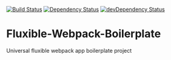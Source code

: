 [![Build Status](https://travis-ci.org/Weeronline/fluxible-webpack-boilerplate.svg?branch=master)](https://travis-ci.org/Weeronline/fluxible-webpack-boilerplate)
[![Dependency Status][dep-status-img]][dep-status-link] [![devDependency Status][dev-dep-status-img]][dev-dep-status-link]

# Fluxible-Webpack-Boilerplate

Universal fluxible webpack app boilerplate project

[dep-status-img]: https://david-dm.org/Weeronline/fluxible-webpack-boilerplate.svg
[dep-status-link]: https://david-dm.org/Weeronline/fluxible-webpack-boilerplate
[dev-dep-status-img]: https://david-dm.org/Weeronline/fluxible-webpack-boilerplate/dev-status.svg
[dev-dep-status-link]: https://david-dm.org/Weeronline/fluxible-webpack-boilerplate#info=devDependencies

